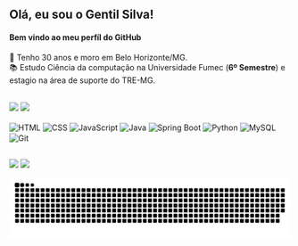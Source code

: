 ## Olá, eu sou o Gentil Silva!
#### Bem vindo ao meu perfíl do GitHub

🧍 Tenho 30 anos e moro em Belo Horizonte/MG.  
📚 Estudo Ciência da computação na Universidade Fumec (**6º Semestre**) e estagio na área de suporte do TRE-MG.  

<br>

<div>
  <a href="https://github.com/gentilsilva"></a>
  <img loading="lazy" height="180em" src="https://github-readme-stats.vercel.app/api/top-langs/?username=gentilsilva&layout=compact&langs_count=10&size_weight=0&count_weight=1&theme=dracula"/>
  <img loading="lazy" height="180em" src="https://github-readme-stats.vercel.app/api?username=gentilsilva&show_icons=true&theme=dracula&include_all_commits=true&count_private=true"/>
</div>

<br>

<div>
  <img align="center" alt="HTML" loading="lazy" src="https://cdn.jsdelivr.net/gh/devicons/devicon/icons/html5/html5-original-wordmark.svg" width="50" height="50"/>
  <img align="center" alt="CSS" loading="lazy" src="https://cdn.jsdelivr.net/gh/devicons/devicon/icons/css3/css3-original-wordmark.svg" width="50" height="50"/>
  <img align="center" alt="JavaScript" loading="lazy" src="https://cdn.jsdelivr.net/gh/devicons/devicon/icons/javascript/javascript-original.svg" width="50" height="50"/>
  <img align="center" alt="Java" loading="lazy" src="https://cdn.jsdelivr.net/gh/devicons/devicon/icons/java/java-plain-wordmark.svg" width="50" height="50"/>
  <img align="center" alt="Spring Boot" loagind="lazy" src="https://cdn.jsdelivr.net/gh/devicons/devicon/icons/spring/spring-original-wordmark.svg" width="50" height="50"/>
  <img align="center" alt="Python" loading="lazy" src="https://cdn.jsdelivr.net/gh/devicons/devicon/icons/python/python-original-wordmark.svg" width="50" height="50"/>
  <img align="center" alt="MySQL" loading="lazy" src="https://cdn.jsdelivr.net/gh/devicons/devicon/icons/mysql/mysql-original-wordmark.svg" width="50" height="50"/>
  <img align="center" alt="Git" loading="lazy" src="https://cdn.jsdelivr.net/gh/devicons/devicon/icons/git/git-original-wordmark.svg" width="50" height="50"/>
</div>

##

<div>
  <a href ="mailto:gentilsilva.gs@gmail.com"><img src="https://img.shields.io/badge/-Gmail-%23333?style=for-the-badge&logo=gmail&logoColor=white" target="_blank"></a>
<a href ="https://www.linkedin.com/in/gentils-neto/"> <img loading="lazy" src="https://img.shields.io/badge/LinkedIn-0077B5?style=for-the-badge&logo=linkedin&logoColor=white"/></a>
</div>

![Snake animation](https://github.com/gentilsilva/gentilsilva/blob/output/github-contribution-grid-snake.svg)
